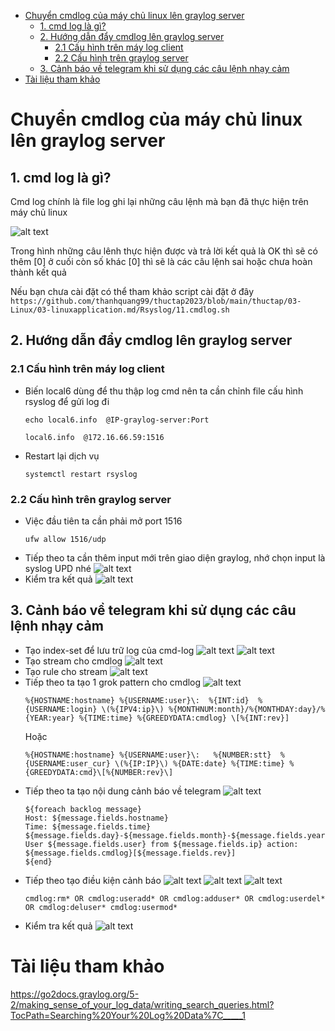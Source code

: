 - [Chuyển cmdlog của máy chủ linux lên graylog server](#chuyển-cmdlog-của-máy-chủ-linux-lên-graylog-server)
  - [1. cmd log là gì?](#1-cmd-log-là-gì)
  - [2. Hướng dẫn đẩy cmdlog lên graylog server](#2-hướng-dẫn-đẩy-cmdlog-lên-graylog-server)
    - [2.1 Cấu hình trên máy log client](#21-cấu-hình-trên-máy-log-client)
    - [2.2 Cấu hình trên graylog server](#22-cấu-hình-trên-graylog-server)
  - [3. Cảnh báo về telegram khi sử dụng các câu lệnh nhạy cảm](#3-cảnh-báo-về-telegram-khi-sử-dụng-các-câu-lệnh-nhạy-cảm)
- [Tài liệu tham khảo](#tài-liệu-tham-khảo)
# Chuyển cmdlog của máy chủ linux lên graylog server
## 1. cmd log là gì?
Cmd log chính là file log ghi lại những câu lệnh mà bạn đã thực hiện trên máy chủ linux

![alt text](anh/Screenshot_119.png)

Trong hình những câu lênh thực hiện được và trả lời kết quả là OK thì sẽ có thêm [0] ở cuối còn số khác [0] thì sẽ là các câu lệnh sai hoặc chưa hoàn thành kết quả 

Nếu bạn chưa cài đặt có thể tham khảo script cài đặt ở đây
`https://github.com/thanhquang99/thuctap2023/blob/main/thuctap/03-Linux/03-linuxapplication.md/Rsyslog/11.cmdlog.sh`


## 2. Hướng dẫn đẩy cmdlog lên graylog server
### 2.1 Cấu hình trên máy log client
- Biến local6 dùng để thu thập log cmd nên ta cần chỉnh file cấu hình rsyslog để gửi log đi
  ```
  echo local6.info  @IP-graylog-server:Port
  ```
  ```
  local6.info  @172.16.66.59:1516
  ```
- Restart lại dịch vụ
  ```
  systemctl restart rsyslog
  ```
### 2.2 Cấu hình trên graylog server
- Việc đầu tiên ta cần phải mở port 1516
  ```
  ufw allow 1516/udp
  ```
- Tiếp theo ta cần thêm input mới trên giao diện graylog, nhớ chọn input là syslog UPD nhé
  ![alt text](anh/Screenshot_120.png)
- Kiểm tra kết quả
  ![alt text](anh/Screenshot_121.png)
## 3. Cảnh báo về telegram khi sử dụng các câu lệnh nhạy cảm
- Tạo index-set để lưu trữ log của cmd-log
  ![alt text](anh/Screenshot_122.png)
  ![alt text](anh/Screenshot_123.png)
- Tạo stream cho cmdlog
  ![alt text](anh/Screenshot_124.png)
- Tạo rule cho stream
  ![alt text](anh/Screenshot_125.png)
- Tiếp theo ta tạo 1 grok pattern cho cmdlog
  ![alt text](anh/Screenshot_126.png)
  ```
  %{HOSTNAME:hostname} %{USERNAME:user}\:  %{INT:id}  %{USERNAME:login} \(%{IPV4:ip}\) %{MONTHNUM:month}/%{MONTHDAY:day}/%{YEAR:year} %{TIME:time} %{GREEDYDATA:cmdlog} \[%{INT:rev}]
  ```
  Hoặc
  ```
  %{HOSTNAME:hostname} %{USERNAME:user}\:   %{NUMBER:stt}  %{USERNAME:user_cur} \(%{IP:IP}\) %{DATE:date} %{TIME:time} %{GREEDYDATA:cmd}\[%{NUMBER:rev}\]
  ```
- Tiếp theo ta tạo nội dung cảnh báo về telegram
   ![alt text](anh/Screenshot_127.png)
   ```
   ${foreach backlog message}
   Host: ${message.fields.hostname}
   Time: ${message.fields.time} ${message.fields.day}-${message.fields.month}-${message.fields.year}
   User ${message.fields.user} from ${message.fields.ip} action: ${message.fields.cmdlog}[${message.fields.rev}]
   ${end}
   ```
- Tiếp theo tạo điều kiện cảnh báo
  ![alt text](anh/Screenshot_128.png)
  ![alt text](anh/Screenshot_129.png)
  ![alt text](anh/Screenshot_130.png)
  ```
  cmdlog:rm* OR cmdlog:useradd* OR cmdlog:adduser* OR cmdlog:userdel* OR cmdlog:deluser* cmdlog:usermod*
  ```
- Kiểm tra kết quả
  ![alt text](anh/Screenshot_131.png)
# Tài liệu tham khảo
https://go2docs.graylog.org/5-2/making_sense_of_your_log_data/writing_search_queries.html?TocPath=Searching%20Your%20Log%20Data%7C_____1